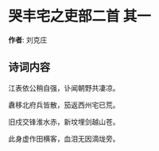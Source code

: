 # 哭丰宅之吏部二首  其一

**作者**: 刘克庄

## 诗词内容

江表依公稍自强，讣闻朝野共凄凉。

纛移北府兵皆散，笳返西州宅已荒。

旧戍交锋淮水赤，新坟埋剑越山苍。

此身虚作田横客，血泪无因滴垅旁。

